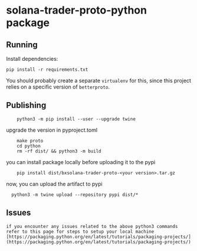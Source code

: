 # solana-trader-proto-python package

## Running

Install dependencies:
```shell
pip install -r requirements.txt
```

You should probably create a separate `virtualenv` for this, since this project
relies on a specific version of `betterproto`.

## Publishing

```shell
    python3 -m pip install --user --upgrade twine
```

upgrade the version in pyproject.toml

```shell
    make proto
    cd python
    rm -rf dist/ && python3 -m build 
```

you can install package locally before uploading it to the pypi

```shell
    pip install dist/bxsolana-trader-proto-<your version>.tar.gz
```

now, you can upload the artifact to pypi 

```shell
  python3 -m twine upload --repository pypi dist/*
```



## Issues
    if you encounter any issues related to the above python3 commands refer to this page for steps to setup your local machine 
    [https://packaging.python.org/en/latest/tutorials/packaging-projects/](https://packaging.python.org/en/latest/tutorials/packaging-projects/)